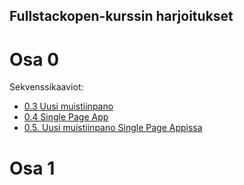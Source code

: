 ## Fullstackopen-kurssin harjoitukset
# Osa 0
  Sekvenssikaaviot:
  * [0.3 Uusi muistiinpano](https://github.com/campingmusic/fullstackopen-palautukset/blob/master/osa0/uusi-muistiinpano.png)
  * [0.4 Single Page App](https://github.com/campingmusic/fullstackopen-palautukset/blob/master/osa0/single-page-app.png)
  * [0.5. Uusi muistiinpano Single Page Appissa](https://github.com/campingmusic/fullstackopen-palautukset/blob/master/osa0/single-page-app-uusi-muistiinpano.png)
# Osa 1
